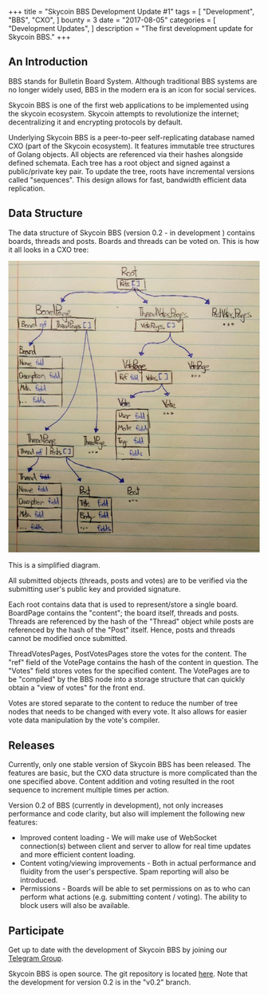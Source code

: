 +++
title = "Skycoin BBS Development Update #1"
tags = [
    "Development",
    "BBS",
    "CXO",
]
bounty = 3
date = "2017-08-05"
categories = [
    "Development Updates",
]
description = "The first development update for Skycoin BBS."
+++

## An Introduction

BBS stands for Bulletin Board System. Although traditional BBS systems are no longer widely used, BBS in the modern era is an icon for social services.

Skycoin BBS is one of the first web applications to be implemented using the skycoin ecosystem. Skycoin attempts to revolutionize the internet; decentralizing it and encrypting protocols by default.

Underlying Skycoin BBS is a peer-to-peer self-replicating database named CXO (part of the Skycoin ecosystem). It features immutable tree structures of Golang objects. All objects are referenced via their hashes alongside defined schemata. Each tree has a root object and signed against a public/private key pair. To update the tree, roots have incremental versions called "sequences". This design allows for fast, bandwidth efficient data replication.

## Data Structure

The data structure of Skycoin BBS (version 0.2 - in development ) contains boards, threads and posts. Boards and threads can be voted on. This is how it all looks in a CXO tree:

![](https://raw.githubusercontent.com/skycoin/bbs/v0.2/doc/cxo_data_structure.jpg)

This is a simplified diagram.

All submitted objects (threads, posts and votes) are to be verified via the submitting user's public key and provided signature.

Each root contains data that is used to represent/store a single board. BoardPage contains the "content"; the board itself, threads and posts. Threads are referenced by the hash of the "Thread" object while posts are referenced by the hash of the "Post" itself. Hence, posts and threads cannot be modified once submitted.

ThreadVotesPages, PostVotesPages store the votes for the content. The "ref" field of the VotePage contains the hash of the content in question. The "Votes" field stores votes for the specified content. The VotePages are to be "compiled" by the BBS node into a storage structure that can quickly obtain a "view of votes" for the front end.

Votes are stored separate to the content to reduce the number of tree nodes that needs to be changed with every vote. It also allows for easier vote data manipulation by the vote's compiler.

## Releases

Currently, only one stable version of Skycoin BBS has been released. The features are basic, but the CXO data structure is more complicated than the one specified above. Content addition and voting resulted in the root sequence to increment multiple times per action.

Version 0.2 of BBS (currently in development), not only increases performance and code clarity, but also will implement the following new features:

* Improved content loading - We will make use of WebSocket connection(s) between client and server to allow for real time updates and more efficient content loading.
* Content voting/viewing improvements - Both in actual performance and fluidity from the user's perspective. Spam reporting will also be introduced.
* Permissions - Boards will be able to set permissions on as to who can perform what actions (e.g. submitting content / voting). The ability to block users will also be available.

## Participate

Get up to date with the development of Skycoin BBS by joining our [Telegram Group](https://t.me/skycoinbbs).

Skycoin BBS is open source. The git repository is located [here](https://github.com/skycoin/bbs). Note that the development for version 0.2 is in the "v0.2" branch.
